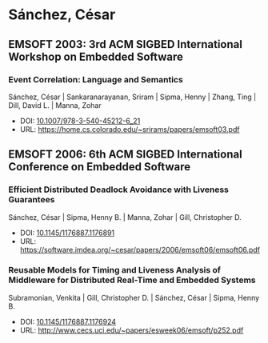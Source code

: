 # Sánchez, César

## EMSOFT 2003: 3rd ACM SIGBED International Workshop on Embedded Software

### Event Correlation: Language and Semantics
Sánchez, César | Sankaranarayanan, Sriram | Sipma, Henny | Zhang, Ting | Dill, David L. | Manna, Zohar
* DOI: [10.1007/978-3-540-45212-6_21](https://doi.org/10.1007/978-3-540-45212-6_21)
* URL: <https://home.cs.colorado.edu/~srirams/papers/emsoft03.pdf>

## EMSOFT 2006: 6th ACM SIGBED International Conference on Embedded Software

### Efficient Distributed Deadlock Avoidance with Liveness Guarantees
Sánchez, César | Sipma, Henny B. | Manna, Zohar | Gill, Christopher D.
* DOI: [10.1145/1176887.1176891](https://doi.org/10.1145/1176887.1176891)
* URL: <https://software.imdea.org/~cesar/papers/2006/emsoft06/emsoft06.pdf>

### Reusable Models for Timing and Liveness Analysis of Middleware for Distributed Real-Time and Embedded Systems
Subramonian, Venkita | Gill, Christopher D. | Sánchez, César | Sipma, Henny B.
* DOI: [10.1145/1176887.1176924](https://doi.org/10.1145/1176887.1176924)
* URL: <http://www.cecs.uci.edu/~papers/esweek06/emsoft/p252.pdf>

